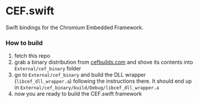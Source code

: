 # CEF.swift

Swift bindings for the Chromium Embedded Framework.

### How to build

1. fetch this repo
2. grab a binary distribution from [cefbuilds.com]() and shove its contents into `External/cef_binary` folder
3. go to `External/cef_binary` and build the DLL wrapper (`libcef_dll_wrapper.a`) following the instructions there. It should end up in `External/cef_binary/build/Debug/libcef_dll_wrapper.a`
4. now you are ready to build the CEF.swift framework